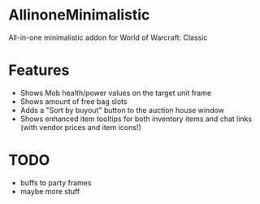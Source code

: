 # AllinoneMinimalistic
All-in-one minimalistic addon for World of Warcraft: Classic

# Features
- Shows Mob health/power values on the target unit frame
- Shows amount of free bag slots
- Adds a "Sort by buyout" button to the auction house window
- Shows enhanced item tooltips for both inventory items and chat links (with vendor prices and item icons!)

# TODO
- buffs to party frames
- maybe more stuff
